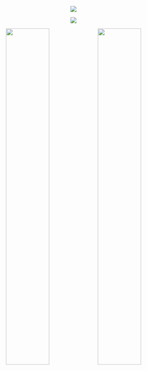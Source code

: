  <p align="center">
        <img src="https://github-widgetbox.vercel.app/api/profile?username=samueleleli&data=followers,repositories,stars,commits">
        </p>
        <p align="center">
        <img src="https://hacked-github-stat-trophies.vercel.app/?username=samueleleli&theme=dracula&column=11">
        </p>
        <p align=center>
        <img algin="left" width="48%" style="margin-left: 1%;" src="https://readme-stats-fabio-vicente.vercel.app/api?username=samueleleli&count_private=true&show_icons=true&theme=dracula" />
        <img algin="right" width="48%" style="margin-right: 1%;" src="https://github-readme-streak-stats.herokuapp.com/?user=samueleleli&theme=dracula" />
        </p>  

</p>

